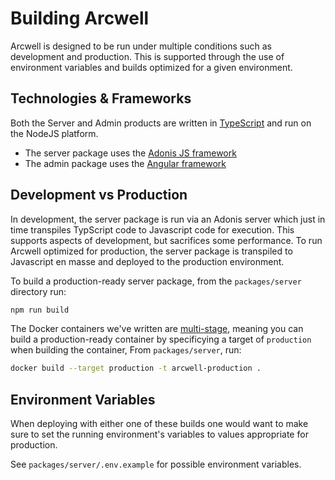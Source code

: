# Building Arcwell


Arcwell is designed to be run under multiple conditions such as development and
production. This is supported through the use of environment variables and 
builds optimized for a given environment. 

## Technologies & Frameworks

Both the Server and Admin products are written in 
[TypeScript](https://www.typescriptlang.org/) and run on the NodeJS platform.

* The server package uses the [Adonis JS framework](https://docs.adonisjs.com/guides/preface/introduction) 
* The admin package uses the [Angular framework](https://angular.dev/)

## Development vs Production

In development, the server package is run via an Adonis server which just in 
time transpiles TypScript code to Javascript code for execution. This supports 
aspects of development, but sacrifices some performance. To run Arcwell 
optimized for production, the server package is transpiled to Javascript en 
masse and deployed to the production environment. 

To build a production-ready server package, from the `packages/server` directory run:

```sh
npm run build
```

The Docker containers we've written are 
[multi-stage](https://docs.docker.com/build/building/multi-stage/), meaning
you can build a production-ready container by specificying a target of 
`production` when building the container, From `packages/server`, run:

```sh
docker build --target production -t arcwell-production .
```

## Environment Variables
When deploying with either one of these builds one would want to make sure to
set the running environment's variables to values appropriate for production.

See `packages/server/.env.example` for possible environment variables.


